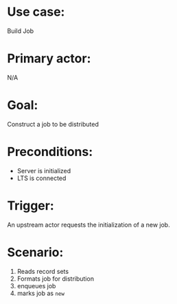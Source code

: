 # Use case:

Build Job

# Primary actor:

N/A

# Goal:

Construct a job to be distributed

# Preconditions:

* Server is initialized
* LTS is connected

# Trigger:

An upstream actor requests the initialization of a new job.


# Scenario:

1) Reads record sets
2) Formats job for distribution
3) enqueues job
4) marks job as `new`